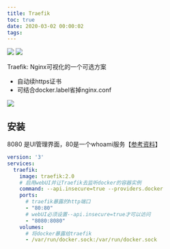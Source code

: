 ```yaml
---
title: Traefik
toc: true
date: 2020-03-02 00:00:02
tags:
---
```


![](https://traefik.cn/frontend/images/web.frontend.png)
![](https://traefik.cn/frontend/images/traefik-health.png)

Traefik: Nginx可视化的一个可选方案
* 自动续https证书
* 可结合docker.label省掉nginx.conf

![](https://traefik.cn/frontend_doc/images/architecture.png)


## 安装
8080 是UI管理界面，80是一个whoami服务【[参考资料](https://www.jianshu.com/p/0fc6df85d00d)】
```yml
version: '3'
services:
  traefik:
    image: traefik:2.0
    # 启用webUI并让Traefik去监听docker的容器实例
    command: --api.insecure=true --providers.docker
    ports:
      # traefik暴露的http端口
      - "80:80"
      # webUI必须设置--api.insecure=true才可以访问
      - "8080:8080"
    volumes:
      # 将docker暴露给traefik
      - /var/run/docker.sock:/var/run/docker.sock
```
